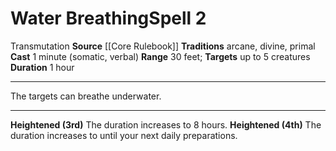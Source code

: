 ﻿---
actions: null
area: null
bloodline: null
component:
- Somatic
- Verbal
cost: null
deity: null
domain: null
duration: 1 hour
element: null
heighten: 3rd, 4th
heighten_level: 2, 3, 4
id: '370'
lesson: null
level: '2'
mystery: null
name: Water Breathing
patron_theme: null
range: 30 feet
rarity: Common
requirement: null
saving_throw: null
school: Transmutation
source: '[[DATABASE/source/Core Rulebook|Core Rulebook]]'
target: up to 5 creatures
tradition:
- Arcane
- Divine
- Primal
trait:
- '[[DATABASE/trait/Transmutation|Transmutation]]'
trigger: null
type: Spell

---
# Water Breathing<span class="item-type">Spell 2</span>

<span class="item-trait">Transmutation</span>
**Source** [[Core Rulebook]] 
**Traditions** arcane, divine, primal
**Cast** 1 minute (somatic, verbal)
**Range** 30 feet; **Targets** up to 5 creatures
**Duration** 1 hour

---
The targets can breathe underwater.

---
**Heightened (3rd)** The duration increases to 8 hours.
**Heightened (4th)** The duration increases to until your next daily preparations.